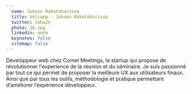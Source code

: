 ```yaml
---
  name: Johann Rakotoharisoa
  title: Volcamp - Johann Rakotoharisoa
  twitter: Joha2n
  photo: 16.jpg
  linkedin: none
  keynotes: false
  sitemap: false
---
```

Développeur web chez Comet Meetings, la startup qui propose de révolutionner l'experience de la réunion et du séminaire. Je suis passionné par tout ce qui permet de proposer la meilleure UX aux utilisateurs finaux. Ainsi que par tous les outils, méthodologie et pratique permettant d’améliorer l’expérience développeur.